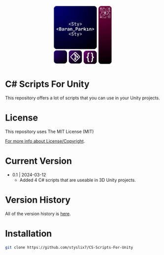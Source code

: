 <div align="center">

  <img src="StyLogo.png" alt="logo" width="200" height="auto" />

</div>

# C# Scripts For Unity

This repository offers a lot of scripts that you can use in your Unity projects.

# License

This repository uses The MIT License (MIT)

[For more info about License/Copyright](https://github.com/styslix7/CS-Scripts-For-Unity/blob/main/ReadMe/License.md).

# Current Version

* 0.1 | 2024-03-12
    * Added 4 C# scripts that are useable in 3D Unity projects.

# Version History

All of the version history is [here](https://github.com/styslix7/CS-Scripts-For-Unity/blob/main/ReadMe/VersionLog.md).

# Installation

```bash
git clone https://github.com/styslix7/CS-Scripts-For-Unity
